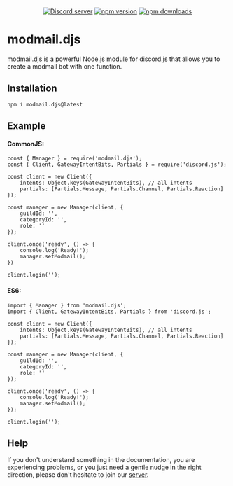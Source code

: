 <div align="center">
	<br />
	<p>
		<a href="https://discord.gg/ccfGcFJTVb"><img src="https://img.shields.io/discord/982404807786655755?color=5865F2&logo=discord&logoColor=white" alt="Discord server" /></a>
		<a href="https://www.npmjs.com/package/modmail.djs"><img src="https://img.shields.io/npm/v/modmail.djs.svg?maxAge=3600" alt="npm version" /></a>
		<a href="https://www.npmjs.com/package/modmail.djs"><img src="https://img.shields.io/npm/dt/modmail.djs.svg?maxAge=3600" alt="npm downloads" /></a>
	</p>
</div>

# modmail.djs

modmail.djs is a powerful Node.js module for discord.js that allows you to create a modmail bot with one function.

## Installation
```console
npm i modmail.djs@latest
```
## Example

#### CommonJS:
```JS
const { Manager } = require('modmail.djs');
const { Client, GatewayIntentBits, Partials } = require('discord.js');

const client = new Client({
    intents: Object.keys(GatewayIntentBits), // all intents
    partials: [Partials.Message, Partials.Channel, Partials.Reaction]
});

const manager = new Manager(client, {
    guildId: '',
    categoryId: '',
    role: ''
});

client.once('ready', () => {
    console.log('Ready!');
    manager.setModmail();
})

client.login('');
```

#### ES6:
```JS
import { Manager } from 'modmail.djs';
import { Client, GatewayIntentBits, Partials } from 'discord.js';

const client = new Client({
    intents: Object.keys(GatewayIntentBits), // all intents
    partials: [Partials.Message, Partials.Channel, Partials.Reaction]
});

const manager = new Manager(client, {
    guildId: '',
    categoryId: '',
    role: ''
});

client.once('ready', () => {
    console.log('Ready!');
    manager.setModmail();
});

client.login('');
```

## Help
If you don't understand something in the documentation, you are experiencing problems, or you just need a gentle nudge in the right direction, please don't hesitate to join our [server](https://discord.gg/ccfGcFJTVb).
